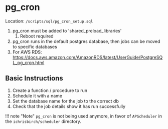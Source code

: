 # pg_cron

Location: `/scripts/sql/pg_cron_setup.sql`

1. pg_cron must be added to 'shared_preload_libraries'
   1. Reboot required
2. pg_cron runs in the default postgres database, then jobs can be moved to specific databases
3. For AWS RDS: <https://docs.aws.amazon.com/AmazonRDS/latest/UserGuide/PostgreSQL_pg_cron.html>

## Basic Instructions

1. Create a function / procedure to run
2. Schedule it with a name
3. Set the database name for the job to the correct db
4. Check that the job details show it has run successfully

!!! note "Note"
    `pg_cron` is not being used anymore, in favor of `APScheduler` in the `ichrisbirch/scheduler` directory.
